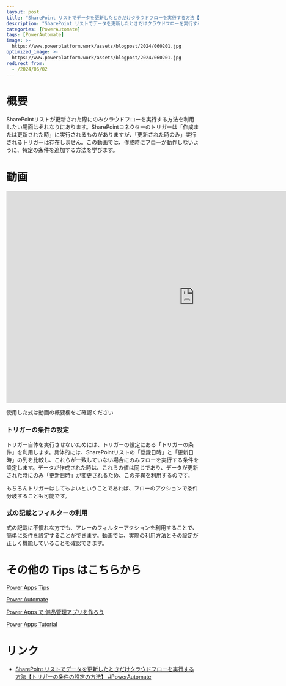```yaml
---
layout: post
title: "SharePoint リストでデータを更新したときだけクラウドフローを実行する方法【トリガーの条件の設定の方法】 #PowerAutomate"
description: "SharePoint リストでデータを更新したときだけクラウドフローを実行する方法【トリガーの条件の設定の方法】 #PowerAutomateを動画で分かりやすく解説"
categories: [PowerAutomate]
tags: [PowerAutomate]
image: >-
  https://www.powerplatform.work/assets/blogpost/2024/060201.jpg
optimized_image: >-
  https://www.powerplatform.work/assets/blogpost/2024/060201.jpg
redirect_from:
  - /2024/06/02
---
```



#  概要


SharePointリストが更新された際にのみクラウドフローを実行する方法を利用したい場面はそれなりにあります。SharePointコネクターのトリガーは「作成または更新された時」に実行されるものがありますが、「更新された時のみ」実行されるトリガーは存在しません。この動画では、作成時にフローが動作しないように、特定の条件を追加する方法を学びます。

# 動画

<iframe width="983" height="553" src="https://www.youtube.com/embed/91r1ITNGNRw" title="YouTube video player" frameborder="0" allow="accelerometer; autoplay; clipboard-write; encrypted-media; gyroscope; picture-in-picture" allowfullscreen></iframe>


使用した式は動画の概要欄をご確認ください


### トリガーの条件の設定

トリガー自体を実行させないためには、トリガーの設定にある「トリガーの条件」を利用します。具体的には、SharePointリストの「登録日時」と「更新日時」の列を比較し、これらが一致していない場合にのみフローを実行する条件を設定します。データが作成された時は、これらの値は同じであり、データが更新された時にのみ「更新日時」が変更されるため、この差異を利用するのです。

もちろんトリガーはしてもよいということであれば、フローのアクションで条件分岐することも可能です。

### 式の記載とフィルターの利用

式の記載に不慣れな方でも、アレーのフィルターアクションを利用することで、簡単に条件を設定することができます。動画では、実際の利用方法とその設定が正しく機能していることを確認できます。



# その他の Tips はこちらから

[Power Apps Tips](https://www.youtube.com/watch?v=VrAQf3JQ7yM&list=PLVhFi1fb3DqakSLVMn22DDcySXh9jtzi- )


[Power Automate](https://www.youtube.com/watch?v=-YnJYT0ASEM&list=PLVhFi1fb3Dqbzic6GieqnLFgD3aTj-eHA)


[Power Apps で 備品管理アプリを作ろう](https://www.youtube.com/playlist?list=PLVhFi1fb3DqZM3HKb8Hea6XEL96990Fyn)


[Power Apps Tutorial](https://www.youtube.com/playlist?list=PLVhFi1fb3DqalxpL974VvAJvV4iWoSbe_)


# リンク


- [SharePoint リストでデータを更新したときだけクラウドフローを実行する方法【トリガーの条件の設定の方法】 #PowerAutomate](https://www.youtube.com/watch?v=91r1ITNGNRw)


